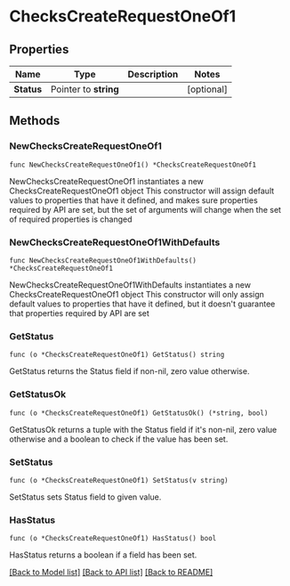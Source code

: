 # ChecksCreateRequestOneOf1

## Properties

Name | Type | Description | Notes
------------ | ------------- | ------------- | -------------
**Status** | Pointer to **string** |  | [optional] 

## Methods

### NewChecksCreateRequestOneOf1

`func NewChecksCreateRequestOneOf1() *ChecksCreateRequestOneOf1`

NewChecksCreateRequestOneOf1 instantiates a new ChecksCreateRequestOneOf1 object
This constructor will assign default values to properties that have it defined,
and makes sure properties required by API are set, but the set of arguments
will change when the set of required properties is changed

### NewChecksCreateRequestOneOf1WithDefaults

`func NewChecksCreateRequestOneOf1WithDefaults() *ChecksCreateRequestOneOf1`

NewChecksCreateRequestOneOf1WithDefaults instantiates a new ChecksCreateRequestOneOf1 object
This constructor will only assign default values to properties that have it defined,
but it doesn't guarantee that properties required by API are set

### GetStatus

`func (o *ChecksCreateRequestOneOf1) GetStatus() string`

GetStatus returns the Status field if non-nil, zero value otherwise.

### GetStatusOk

`func (o *ChecksCreateRequestOneOf1) GetStatusOk() (*string, bool)`

GetStatusOk returns a tuple with the Status field if it's non-nil, zero value otherwise
and a boolean to check if the value has been set.

### SetStatus

`func (o *ChecksCreateRequestOneOf1) SetStatus(v string)`

SetStatus sets Status field to given value.

### HasStatus

`func (o *ChecksCreateRequestOneOf1) HasStatus() bool`

HasStatus returns a boolean if a field has been set.


[[Back to Model list]](../README.md#documentation-for-models) [[Back to API list]](../README.md#documentation-for-api-endpoints) [[Back to README]](../README.md)



